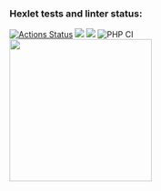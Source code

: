 ### Hexlet tests and linter status:
[![Actions Status](https://github.com/BotServicePro/php-project-lvl2/workflows/hexlet-check/badge.svg)](https://github.com/BotServicePro/php-project-lvl2/actions)
<a href="https://codeclimate.com/github/BotServicePro/php-project-lvl2/maintainability"><img src="https://api.codeclimate.com/v1/badges/c60eb6035c3e86f97b15/maintainability" /></a>
<a href="https://codeclimate.com/github/BotServicePro/php-project-lvl2/test_coverage"><img src="https://api.codeclimate.com/v1/badges/c60eb6035c3e86f97b15/test_coverage" /></a>
![PHP CI](https://github.com/BotServicePro/php-project-lvl2/workflows/PHP%20CI/badge.svg)
<br>
<a href="https://asciinema.org/a/379085?autoplay=1"><img src="https://asciinema.org/a/379085.png" width="250"/></a>